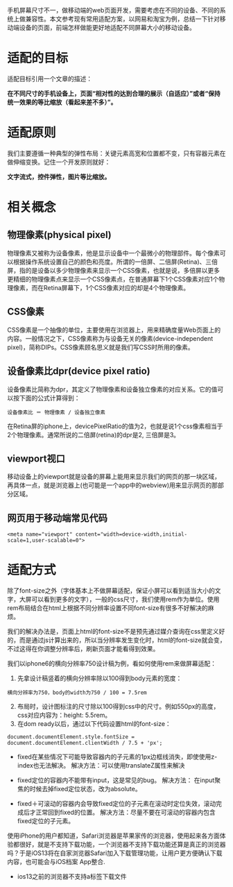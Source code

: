 手机屏幕尺寸不一，做移动端的web页面开发，需要考虑在不同的设备、不同的系统上做兼容性。本文参考现有常用适配方案，以网易和淘宝为例，总结一下针对移动端设备的页面，前端怎样做能更好地适配不同屏幕大小的移动设备。
# 适配的目标
适配目标引用一个文章的描述：    
    
**在不同尺寸的手机设备上，页面“相对性的达到合理的展示（自适应）”或者“保持统一效果的等比缩放（看起来差不多）”。**
# 适配原则
我们主要遵循一种典型的弹性布局：关键元素高宽和位置都不变，只有容器元素在做伸缩变换。记住一个开发原则就好：    
    
**文字流式，控件弹性，图片等比缩放。**      

# 相关概念
## 物理像素(physical pixel)
物理像素又被称为设备像素，他是显示设备中一个最微小的物理部件。每个像素可以根据操作系统设置自己的颜色和亮度。所谓的一倍屏、二倍屏(Retina)、三倍屏，指的是设备以多少物理像素来显示一个CSS像素，也就是说，多倍屏以更多更精细的物理像素点来显示一个CSS像素点，在普通屏幕下1个CSS像素对应1个物理像素，而在Retina屏幕下，1个CSS像素对应的却是4个物理像素。
## CSS像素
CSS像素是一个抽像的单位，主要使用在浏览器上，用来精确度量Web页面上的内容。一般情况之下，CSS像素称为与设备无关的像素(device-independent pixel)，简称DIPs。CSS像素顾名思义就是我们写CSS时所用的像素。
## 设备像素比dpr(device pixel ratio)
设备像素比简称为dpr，其定义了物理像素和设备独立像素的对应关系。它的值可以按下面的公式计算得到：
```
设备像素比 ＝ 物理像素 / 设备独立像素
```
在Retina屏的iphone上，devicePixelRatio的值为2，也就是说1个css像素相当于2个物理像素。通常所说的二倍屏(retina)的dpr是2, 三倍屏是3。
## viewport视口
移动设备上的viewport就是设备的屏幕上能用来显示我们的网页的那一块区域，再具体一点，就是浏览器上(也可能是一个app中的webview)用来显示网页的那部分区域。    
## 网页用于移动端常见代码
```
<meta name="viewport" content="width=device-width,initial-scale=1,user-scalable=0">
```
# 适配方式
除了font-size之外（字体基本上不做屏幕适配，保证小屏可以看到适当大小的文字，大屏可以看到更多的文字），一般的css尺寸，我们使用rem作为单位。使用rem布局结合在html上根据不同分辨率设置不同font-size有很多不好解决的麻烦。   
    
我们的解决办法是，页面上html的font-size不是预先通过媒介查询在css里定义好的，而是通过js计算出来的，所以当分辨率发生变化时，html的font-size就会变，不过这得在你调整分辨率后，刷新页面才能看得到效果。    
    
我们以iphone6的横向分辨率750设计稿为例，看如何使用rem来做屏幕适配：
1. 先拿设计稿竖着的横向分辨率除以100得到body元素的宽度：

```
横向分辨率为750，body的width为750 / 100 = 7.5rem
```

2. 布局时，设计图标注的尺寸除以100得到css中的尺寸。例如550px的高度，css对应内容为：height: 5.5rem。
3. 在dom ready以后，通过以下代码设置html的font-size：

```
document.documentElement.style.fontSize = document.documentElement.clientWidth / 7.5 + 'px';
```

- fixed在某些情况下可能导致容器内的子元素的1px边框线消失，即使使用z-index也无法解决。
解决方法：可以使用translateZ属性来解决

- fixed定位的容器内不能带有input，这是常见的bug。
解决方法： 在input聚焦的时候去掉fixed定位状态，改为absolute。

- fixed＋可滚动的容器内会导致fixed定位的子元素在滚动时定位失效，滚动完成后才正常回到fixed的位置。
解决方法：尽量不要在可滚动的容器内包含fixed定位的子元素。

使用iPhone的用户都知道，Safari浏览器是苹果家传的浏览器，使用起来各方面体验都很好，就是不支持下载功能，一个浏览器不支持下载功能还算是真正的浏览器吗？于是iOS13将在自家浏览器Safari加入下载管理功能，让用户更方便确认下载内容，也可能会与iOS档案 App整合.
- ios13之前的浏览器不支持a标签下载文件
